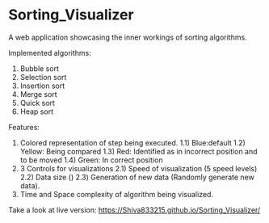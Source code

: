 # Sorting_Visualizer

A web application showcasing the inner workings of sorting algorithms.

Implemented algorithms:
1) Bubble sort
2) Selection sort
4) Insertion sort
5) Merge sort
6) Quick sort
7) Heap sort

Features:
1) Colored representation of step being executed.
  1.1) Blue:default
  1.2) Yellow: Being compared
  1.3) Red: Identified as in incorrect position and to be moved
  1.4) Green: In correct position
2) 3 Controls for visualizations
  2.1) Speed of visualization (5 speed levels)
  2.2) Data size ()
  2.3) Generation of new data (Randomly generate new data).
4) Time and Space complexity of algorithm being visualized.

Take a look at live version: https://Shiva833215.github.io/Sorting_Visualizer/
